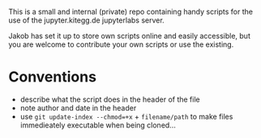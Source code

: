 This is a small and internal (private) repo containing handy scripts for the use of the jupyter.kitegg.de jupyterlabs server.

Jakob has set it up to store own scripts online and easily accessible, but you are welcome to contribute your own scripts or use the existing.



# Conventions

- describe what the script does in the header of the file
- note author and date in the header
- use `git update-index --chmod=+x` + `filename/path` to make files immedieately executable when being cloned...



